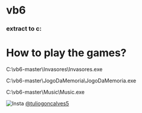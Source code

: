 # vb6
### extract to c:

# How to play the games?
C:\vb6-master\Invasores\Invasores.exe

C:\vb6-master\JogoDaMemoria\JogoDaMemoria.exe

C:\vb6-master\Music\Music.exe

![Insta](https://www.hofner-guitars.com/media/wysiwyg/Icons/instagram.png)
[@tuliogoncalves5](https://www.instagram.com/tuliogoncalves5/)